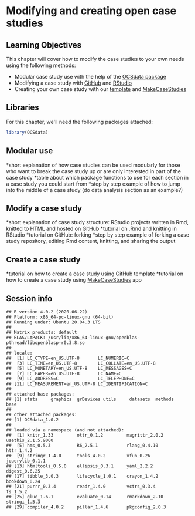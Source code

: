 


# Modifying and creating open case studies

## Learning Objectives

This chapter will cover how to modify the case studies to your own needs using the following methods:  

- Modular case study use with the help of the [OCSdata package](https://github.com/opencasestudies/OCSdata)
- Modifying a case study with [GitHub](https://github.com/opencasestudies) and [RStudio](https://www.rstudio.com/)
- Creating your own case study with our [template](https://github.com/opencasestudies/ocs-bp-template) and [MakeCaseStudies](https://rsconnect.biostat.jhsph.edu/MakeCaseStudies/)

## Libraries

For this chapter, we'll need the following packages attached:


```r
library(OCSdata)
```

## Modular use

*short explanation of how case studies can be used modularly for those who want to break the case study up or are only interested in part of the case study 
*table about which package functions to use for each section in a case study you could start from
*step by step example of how to jump into the middle of a case study (do data analysis section as an example?)

## Modify a case study

*short explanation of case study structure: RStudio projects written in Rmd, knitted to HTML and hosted on GitHub
*tutorial on .Rmd and knitting in RStudio
*tutorial on GitHub: forking
*step by step example of forking a case study repository, editing Rmd content, knitting, and sharing the output

## Create a case study

*tutorial on how to create a case study using GitHub template
*tutorial on how to create a case study using [MakeCaseStudies](https://rsconnect.biostat.jhsph.edu/MakeCaseStudies/) app

## Session info


```
## R version 4.0.2 (2020-06-22)
## Platform: x86_64-pc-linux-gnu (64-bit)
## Running under: Ubuntu 20.04.3 LTS
## 
## Matrix products: default
## BLAS/LAPACK: /usr/lib/x86_64-linux-gnu/openblas-pthread/libopenblasp-r0.3.8.so
## 
## locale:
##  [1] LC_CTYPE=en_US.UTF-8       LC_NUMERIC=C              
##  [3] LC_TIME=en_US.UTF-8        LC_COLLATE=en_US.UTF-8    
##  [5] LC_MONETARY=en_US.UTF-8    LC_MESSAGES=C             
##  [7] LC_PAPER=en_US.UTF-8       LC_NAME=C                 
##  [9] LC_ADDRESS=C               LC_TELEPHONE=C            
## [11] LC_MEASUREMENT=en_US.UTF-8 LC_IDENTIFICATION=C       
## 
## attached base packages:
## [1] stats     graphics  grDevices utils     datasets  methods   base     
## 
## other attached packages:
## [1] OCSdata_1.0.2
## 
## loaded via a namespace (and not attached):
##  [1] knitr_1.33         ottr_0.1.2         magrittr_2.0.2     usethis_2.1.5.9000
##  [5] hms_0.5.3          R6_2.5.1           rlang_0.4.10       httr_1.4.2        
##  [9] stringr_1.4.0      tools_4.0.2        xfun_0.26          jquerylib_0.1.1   
## [13] htmltools_0.5.0    ellipsis_0.3.1     yaml_2.2.2         digest_0.6.25     
## [17] tibble_3.0.3       lifecycle_1.0.1    crayon_1.4.2       bookdown_0.24     
## [21] purrr_0.3.4        readr_1.4.0        vctrs_0.3.4        fs_1.5.2          
## [25] glue_1.6.1         evaluate_0.14      rmarkdown_2.10     stringi_1.5.3     
## [29] compiler_4.0.2     pillar_1.4.6       pkgconfig_2.0.3
```
